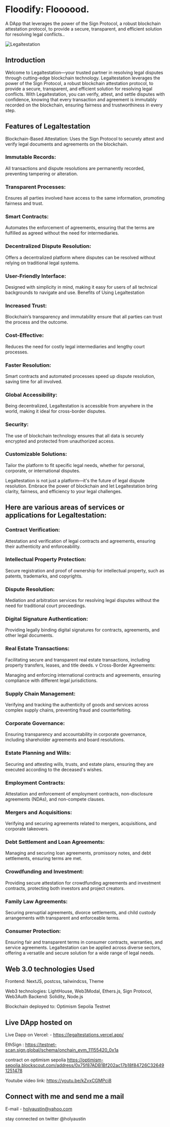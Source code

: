 # Floodify: Floooood.

A DApp that leverages the power of the Sign Protocol, a robust blockchain attestation protocol, to provide a secure, transparent, and efficient solution for resolving legal conflicts..

![Legaltestation](./public/legal3.png)

## Introduction

Welcome to Legaltestation—your trusted partner in resolving legal disputes through cutting-edge blockchain technology. Legaltestation leverages the power of the Sign Protocol, a robust blockchain attestation protocol, to provide a secure, transparent, and efficient solution for resolving legal conflicts. With Legaltestation, you can verify, attest, and settle disputes with confidence, knowing that every transaction and agreement is immutably recorded on the blockchain, ensuring fairness and trustworthiness in every step.

## Features of Legaltestation
Blockchain-Based Attestation: Uses the Sign Protocol to securely attest and verify legal documents and agreements on the blockchain.
### Immutable Records:

All transactions and dispute resolutions are permanently recorded, preventing tampering or alteration.

### Transparent Processes:

Ensures all parties involved have access to the same information, promoting fairness and trust.
### Smart Contracts:

Automates the enforcement of agreements, ensuring that the terms are fulfilled as agreed without the need for intermediaries.
### Decentralized Dispute Resolution:

Offers a decentralized platform where disputes can be resolved without relying on traditional legal systems.
### User-Friendly Interface:

Designed with simplicity in mind, making it easy for users of all technical backgrounds to navigate and use.
Benefits of Using Legaltestation
### Increased Trust:

Blockchain’s transparency and immutability ensure that all parties can trust the process and the outcome.
### Cost-Effective:

Reduces the need for costly legal intermediaries and lengthy court processes.
### Faster Resolution:

Smart contracts and automated processes speed up dispute resolution, saving time for all involved.
### Global Accessibility:

Being decentralized, Legaltestation is accessible from anywhere in the world, making it ideal for cross-border disputes.
### Security:

The use of blockchain technology ensures that all data is securely encrypted and protected from unauthorized access.
### Customizable Solutions:

Tailor the platform to fit specific legal needs, whether for personal, corporate, or international disputes.

Legaltestation is not just a platform—it's the future of legal dispute resolution. Embrace the power of blockchain and let Legaltestation bring clarity, fairness, and efficiency to your legal challenges.

## Here are various areas of services or applications for Legaltestation:

### Contract Verification:

Attestation and verification of legal contracts and agreements, ensuring their authenticity and enforceability.
### Intellectual Property Protection:

Secure registration and proof of ownership for intellectual property, such as patents, trademarks, and copyrights.
### Dispute Resolution:

Mediation and arbitration services for resolving legal disputes without the need for traditional court proceedings.
### Digital Signature Authentication:

Providing legally binding digital signatures for contracts, agreements, and other legal documents.
### Real Estate Transactions:

Facilitating secure and transparent real estate transactions, including property transfers, leases, and title deeds.
v Cross-Border Agreements:

Managing and enforcing international contracts and agreements, ensuring compliance with different legal jurisdictions.
### Supply Chain Management:

Verifying and tracking the authenticity of goods and services across complex supply chains, preventing fraud and counterfeiting.
### Corporate Governance:

Ensuring transparency and accountability in corporate governance, including shareholder agreements and board resolutions.
### Estate Planning and Wills:

Securing and attesting wills, trusts, and estate plans, ensuring they are executed according to the deceased's wishes.
### Employment Contracts:

Attestation and enforcement of employment contracts, non-disclosure agreements (NDAs), and non-compete clauses.
### Mergers and Acquisitions:

Verifying and securing agreements related to mergers, acquisitions, and corporate takeovers.
### Debt Settlement and Loan Agreements:

Managing and securing loan agreements, promissory notes, and debt settlements, ensuring terms are met.
### Crowdfunding and Investment:

Providing secure attestation for crowdfunding agreements and investment contracts, protecting both investors and project creators.
### Family Law Agreements:

Securing prenuptial agreements, divorce settlements, and child custody arrangements with transparent and enforceable terms.
### Consumer Protection:

Ensuring fair and transparent terms in consumer contracts, warranties, and service agreements.
Legaltestation can be applied across diverse sectors, offering a versatile and secure solution for a wide range of legal needs.

## Web 3.0 technologies Used

Frontend: NextJS, postcss, tailwindcss, Theme

Web3 technologies: LightHouse,  Web3Modal, Ethers.js, Sign Protocol, Web3Auth
Backend: Solidity, Node.js

Blockchain deployed to:  Optimism Sepolia Testnet

## Live DApp hosted on

Live Dapp on Vercel: - <https://legaltestations.vercel.app/>

EthSign : https://testnet-scan.sign.global/schema/onchain_evm_11155420_0x1a

contract on optimism sepolia
https://optimism-sepolia.blockscout.com/address/0x75f87ADB1Bf202ac17b18f84726C326491251478
 
 Youtube video link: <https://youtu.be/kZvxCGMPci8>

## Connect with me and send me a mail

E-mail - <holyaustin@yahoo.com>

stay connected on twitter @holyaustin